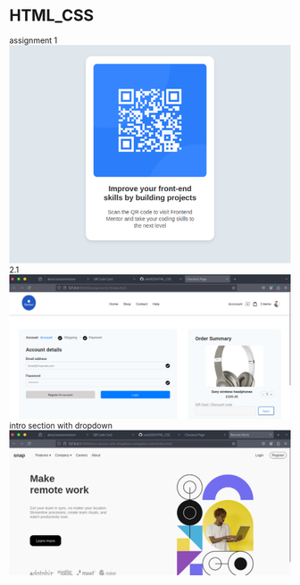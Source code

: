 # HTML_CSS

assignment 1
![alt text](image.png)
2.1
![alt text](image-1.png)
intro section with dropdown
![alt text](image-2.png)
